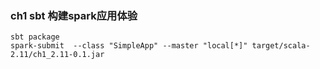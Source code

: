 ### ch1  sbt  构建spark应用体验
````
sbt package
spark-submit  --class "SimpleApp" --master "local[*]" target/scala-2.11/ch1_2.11-0.1.jar
````
